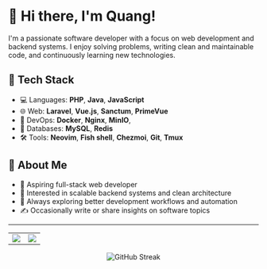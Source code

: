 # 👋 Hi there, I'm Quang!

I'm a passionate software developer with a focus on web development and backend systems. I enjoy solving problems, writing clean and maintainable code, and continuously learning new technologies.

## 🔧 Tech Stack

- 💻 Languages: **PHP**, **Java**, **JavaScript**
- 🌐 Web: **Laravel**, **Vue.js**, **Sanctum**, **PrimeVue**
- 🐳 DevOps: **Docker**, **Nginx**, **MinIO**, 
- 🐘 Databases: **MySQL**, **Redis**
- 🛠 Tools: **Neovim**, **Fish shell**, **Chezmoi**, **Git**, **Tmux**

## 📌 About Me

- 🚀 Aspiring full-stack web developer
- 🎯 Interested in scalable backend systems and clean architecture
- 🧠 Always exploring better development workflows and automation
- ✍️ Occasionally write or share insights on software topics

---

<table align="center">
  <tbody>
    <tr>
      <td>
        <img src="https://github-readme-stats.vercel.app/api?username=OnyxPerseus&hide=stars&theme=tokyonight"/>
      </td>
      <td>
        <img src="https://github-readme-stats.vercel.app/api/top-langs/?username=anuraghazra&layout=compact&theme=tokyonight"/>
      </td>
    </tr>
  </tbody>
</table>

<div align="center">
  <img src="https://streak-stats.demolab.com?user=OnyxPerseus&theme=tokyonight-duo" alt="GitHub Streak" />
</div>
